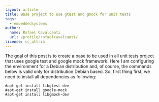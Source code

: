 ```yaml
---
layout: article
title: Base project to use gtest and gmock for unit tests
tags:
  - embeddedsystems
author:
  name: Rafael Cavalcanti
  url: /profile/rafaelcavalcanti/
licence: cc_attrib
---
```


The goal of this post is to create a base to be used in all unit tests project that uses google test and google mock framework. Here I am configuring the environment for a Debian distribution and, of course, the commands below is valid only for distribution Debian based. So, first thing first, we need to install all dependencies as following:

```
#apt-get install libgtest-dev
#apt-get install google-mock
#apt-get install libgmock-dev
```

